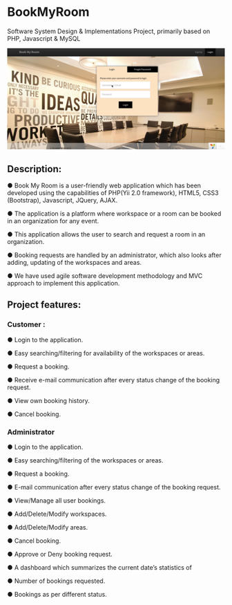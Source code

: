 # BookMyRoom
Software System Design &amp; Implementations Project, primarily based on PHP, Javascript &amp; MySQL

![Alt text](BookMyRoom.png?raw=true "Website Homepage")

## Description:

● Book My Room is a user-friendly web application which has been developed using the capabilities of PHP(Yii 2.0 framework), HTML5, CSS3 (Bootstrap), Javascript, JQuery, AJAX.

● The application is a platform where workspace or a room can be booked in an organization for any event.

● This application allows the user to search and request a room in an organization. 

● Booking requests are handled by an administrator, which also looks after adding, updating of the workspaces and areas.

● We have used agile software development methodology and MVC approach to implement this application.

## Project features:

### Customer :

● Login to the application. 

● Easy searching/filtering for availability of the workspaces or areas.

● Request a booking. 

● Receive e-mail communication after every status change of the  booking request. 

● View own booking history. 

● Cancel booking. 

### Administrator

● Login to the application.

● Easy searching/filtering of the workspaces or areas. 

● Request a booking. 

● E-mail communication after every status change of the booking request. 

● View/Manage all user bookings. 

● Add/Delete/Modify workspaces. 

● Add/Delete/Modify areas.

● Cancel booking.

● Approve or Deny booking request.

● A dashboard which summarizes the current date’s statistics of

● Number of bookings requested.

● Bookings as per different status. 
